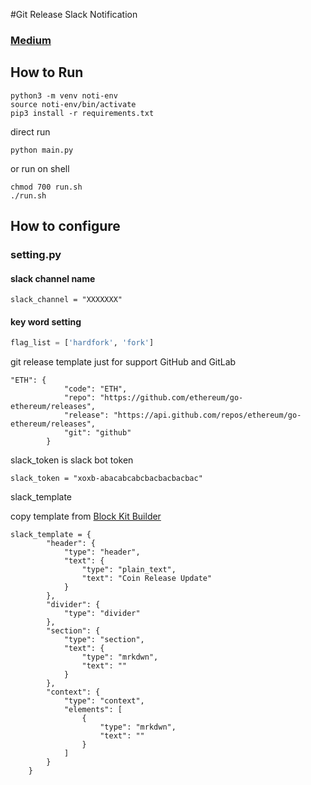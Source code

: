 #Git Release Slack Notification

### [Medium]()
## How to Run
```shell
python3 -m venv noti-env
source noti-env/bin/activate
pip3 install -r requirements.txt
```
direct run 
```shell
python main.py
```
or 
run on shell
```shell
chmod 700 run.sh
./run.sh
```

## How to configure
### setting.py

#### slack channel name 
```pychon
slack_channel = "XXXXXXX"
```

#### key word setting 
```python
flag_list = ['hardfork', 'fork']
```

git release template just for support GitHub and GitLab
```pychon
"ETH": {
            "code": "ETH",
            "repo": "https://github.com/ethereum/go-ethereum/releases",
            "release": "https://api.github.com/repos/ethereum/go-ethereum/releases",
            "git": "github"
        }
```
slack_token is slack bot token 

```pychon
slack_token = "xoxb-abacabcabcbacbacbacbac"
```

slack_template

copy template from [Block Kit Builder](https://app.slack.com/block-kit-builder/T04FT7UTX#%7B%22blocks%22:%5B%7B%22type%22:%22header%22,%22text%22:%7B%22type%22:%22plain_text%22,%22text%22:%22Coin%20Release%20Update%22%7D%7D,%7B%22type%22:%22divider%22%7D,%7B%22type%22:%22divider%22%7D,%7B%22type%22:%22divider%22%7D,%7B%22type%22:%22section%22,%22text%22:%7B%22type%22:%22mrkdwn%22,%22text%22:%22:calendar:%20%7C%20%20%20*PAST%20EVENTS*%20%20%7C%20:calendar:%20%22%7D%7D,%7B%22type%22:%22section%22,%22text%22:%7B%22type%22:%22mrkdwn%22,%22text%22:%22%6010/21%60%20*Conference%20Room%20Meeting*%22%7D,%22accessory%22:%7B%22type%22:%22button%22,%22text%22:%7B%22type%22:%22plain_text%22,%22text%22:%22Watch%20Recording%22,%22emoji%22:true%7D%7D%7D,%7B%22type%22:%22divider%22%7D,%7B%22type%22:%22section%22,%22text%22:%7B%22type%22:%22mrkdwn%22,%22text%22:%22*FOR%20YOUR%20INFORMATION*%22%7D%7D,%7B%22type%22:%22section%22,%22text%22:%7B%22type%22:%22mrkdwn%22,%22text%22:%22:printer:%20*Sabre%20Printers*%20are%20no%20longer%20catching%20on%20fire!%20The%20newest%20version%20of%20our%20printers%20are%20safe%20to%20use.%20Make%20sure%20to%20tell%20your%20customers%20today.%22,%22verbatim%22:false%7D%7D,%7B%22type%22:%22divider%22%7D,%7B%22type%22:%22section%22,%22text%22:%7B%22type%22:%22mrkdwn%22,%22text%22:%22Please%20join%20me%20in%20welcoming%20our%203%20*new%20hires*%20to%20the%20Paper%20Company%20family!%20%5Cn%5Cn%20*Robert%20California*,%20CEO%20%5Cn%5Cn%20*Ryan%20Howard*,%20Temp%20%5Cn%5Cn%20*Erin%20Hannon*,%20Receptionist%20%22%7D%7D,%7B%22type%22:%22divider%22%7D%5D%7D)
```pychon
slack_template = {
        "header": {
            "type": "header",
            "text": {
                "type": "plain_text",
                "text": "Coin Release Update"
            }
        },
        "divider": {
            "type": "divider"
        },
        "section": {
            "type": "section",
            "text": {
                "type": "mrkdwn",
                "text": ""
            }
        },
        "context": {
            "type": "context",
            "elements": [
                {
                    "type": "mrkdwn",
                    "text": ""
                }
            ]
        }
    }
```
